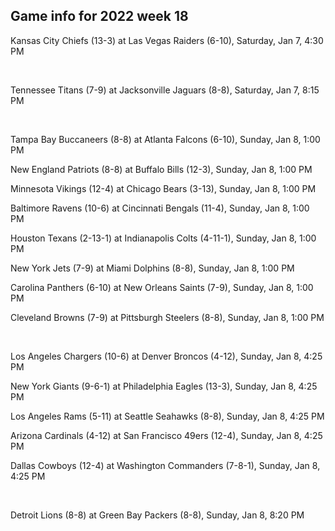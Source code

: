 ## Game info for 2022 week 18
Kansas City Chiefs (13-3) at Las Vegas Raiders (6-10), Saturday, Jan 7, 4:30 PM


<br/>

Tennessee Titans (7-9) at Jacksonville Jaguars (8-8), Saturday, Jan 7, 8:15 PM


<br/>

Tampa Bay Buccaneers (8-8) at Atlanta Falcons (6-10), Sunday, Jan 8, 1:00 PM

New England Patriots (8-8) at Buffalo Bills (12-3), Sunday, Jan 8, 1:00 PM

Minnesota Vikings (12-4) at Chicago Bears (3-13), Sunday, Jan 8, 1:00 PM

Baltimore Ravens (10-6) at Cincinnati Bengals (11-4), Sunday, Jan 8, 1:00 PM

Houston Texans (2-13-1) at Indianapolis Colts (4-11-1), Sunday, Jan 8, 1:00 PM

New York Jets (7-9) at Miami Dolphins (8-8), Sunday, Jan 8, 1:00 PM

Carolina Panthers (6-10) at New Orleans Saints (7-9), Sunday, Jan 8, 1:00 PM

Cleveland Browns (7-9) at Pittsburgh Steelers (8-8), Sunday, Jan 8, 1:00 PM


<br/>

Los Angeles Chargers (10-6) at Denver Broncos (4-12), Sunday, Jan 8, 4:25 PM

New York Giants (9-6-1) at Philadelphia Eagles (13-3), Sunday, Jan 8, 4:25 PM

Los Angeles Rams (5-11) at Seattle Seahawks (8-8), Sunday, Jan 8, 4:25 PM

Arizona Cardinals (4-12) at San Francisco 49ers (12-4), Sunday, Jan 8, 4:25 PM

Dallas Cowboys (12-4) at Washington Commanders (7-8-1), Sunday, Jan 8, 4:25 PM


<br/>

Detroit Lions (8-8) at Green Bay Packers (8-8), Sunday, Jan 8, 8:20 PM


